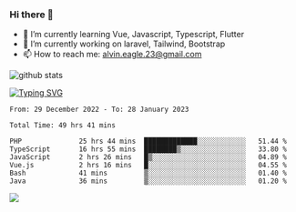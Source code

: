 ### Hi there 👋
- 🌱 I’m currently learning Vue, Javascript, Typescript, Flutter
- 🔭 I’m currently working on laravel, Tailwind, Bootstrap
- 📫 How to reach me: alvin.eagle.23@gmail.com



![github stats](https://github-readme-stats.vercel.app/api?username=alvnfaiz&show_icons=true)


[![Typing SVG](http://readme-typing-svg.herokuapp.com?font=Montserrat&color=%2336BCF7&duration=4000&center=true&lines=Alvin+Faiz;Fullstack+Developer;PHP%2C+Java%2C+Javascript%2C+Python;Laravel%2C+Vue%202%2C+Tailwind%2C+Bootstrap)](https://git.io/typing-svg)

<!--[![Alvnfaiz wakatime stats](https://github-readme-stats.vercel.app/api/wakatime?username=alvnfaiz&layout=compact&theme=dracula)](https://github.com/anuraghazra/github-readme-stats)

<!--START_SECTION:waka-->

```text
From: 29 December 2022 - To: 28 January 2023

Total Time: 49 hrs 41 mins

PHP              25 hrs 44 mins  █████████████░░░░░░░░░░░░   51.44 %
TypeScript       16 hrs 55 mins  ████████▒░░░░░░░░░░░░░░░░   33.80 %
JavaScript       2 hrs 26 mins   █▒░░░░░░░░░░░░░░░░░░░░░░░   04.89 %
Vue.js           2 hrs 16 mins   █░░░░░░░░░░░░░░░░░░░░░░░░   04.55 %
Bash             41 mins         ▒░░░░░░░░░░░░░░░░░░░░░░░░   01.40 %
Java             36 mins         ▒░░░░░░░░░░░░░░░░░░░░░░░░   01.20 %
```

<!--END_SECTION:waka-->

  <!-- Change the `github-readme-stats.anuraghazra1.vercel.app` to `github-readme-stats.vercel.app`  -->
  <img align="center" src="https://github-readme-stats.anuraghazra1.vercel.app/api/top-langs/?username=alvnfaiz&layout=compact" />
<!--
**alvnfaiz/alvnfaiz** is a ✨ _special_ ✨ repository because its `README.md` (this file) appears on your GitHub profile.

Here are some ideas to get you started:

- 🔭 I’m currently working on ...
- 🌱 I’m currently learning ...
- 👯 I’m looking to collaborate on ...
- 🤔 I’m looking for help with ...
- 💬 Ask me about ...
- 📫 How to reach me: ...
- 😄 Pronouns: ...
- ⚡ Fun fact: ...
-->

